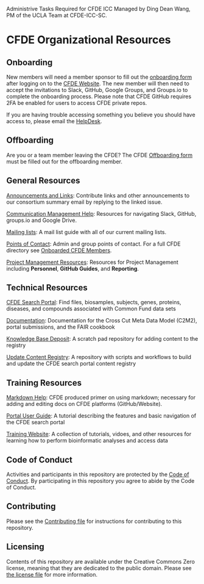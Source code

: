 Administrive Tasks Required for CFDE ICC
Managed by Ding Dean Wang, PM of the UCLA Team at CFDE-ICC-SC.


# CFDE Organizational Resources

## Onboarding

New members will need a member sponsor to fill out the [onboarding form](https://www.nih-cfde.org/onboarding-form/) after logging on to the [CFDE Website](https://www.nih-cfde.org/). The new member will then need to accept the invitations to Slack, GitHub, Google Groups, and Groups.io to complete the onboarding process. Please note that CFDE GitHub requires 2FA be enabled for users to access CFDE private repos.

If you are having trouble accessing something you believe you should have access to, please
email the [HelpDesk](mailto:support@cfde.atlassian.net).

## Offboarding

Are you or a team member leaving the CFDE? The CFDE [Offboarding form](https://www.nih-cfde.org/offboarding-form/) must be filled out for the offboarding member. 

## General Resources

[Announcements and Links](https://github.com/nih-cfde/Announcements/issues?utf8=%E2%9C%93&q=is%3Aissue+is%3Aopen+Announcements): 
Contribute links and other announcements to our consortium summary email by replying to the linked issue.

[Communication Management Help](CommunicationManagementHelp.md): Resources for navigating Slack, GitHub, groups.<span></span>io and Google Drive.

[Mailing lists](MailingLists.md): A mail list guide with all of our current mailing lists.

[Points of Contact](PointsOfContact.md): Admin and group points of contact. For a full CFDE directory see [Onboarded CFDE Members](https://docs.google.com/spreadsheets/d/16JcTqlkCRPqrSnykqshrVM2XLf_3HJJiPpAb7qBaOug/edit?usp=sharing).

[Project Management Resources](/projectmanagement/README.md): Resources for Project Management including <b>Personnel</b>, <b>GitHub Guides</b>, and <b>Reporting</b>.

## Technical Resources

[CFDE Search Portal](https://app.nih-cfde.org/): Find files, biosamples, subjects, genes, proteins, diseases, and compounds associated with Common Fund data sets 

[Documentation](https://docs.nih-cfde.org/en/latest/): Documentation for the Cross Cut Meta Data Model (C2M2), portal submissions, and the FAIR cookbook

[Knowledge Base Deposit](https://github.com/nih-cfde/knowledge-base-deposit): A scratch pad repository for adding content to the registry 

[Update Content Registry](https://github.com/nih-cfde/update-content-registry): A repository with scripts and workflows to build and update the CFDE search portal content registry

## Training Resources

[Markdown Help](/projectmanagement/MarkdownHelp.md): CFDE produced primer on using markdown; necessary for adding and editing docs on CFDE platforms (GitHub/Website).

[Portal User Guide](https://docs.nih-cfde.org/en/latest/portalguide/): A tutorial describing the features and basic navigation of the CFDE search portal

[Training Website](https://training.nih-cfde.org/en/latest/): A collection of tutorials, vidoes, and other resources for learning how to perform bioinformatic analyses and access data

## Code of Conduct

Activities and participants in this repository are protected by the
[Code of Conduct](./CODEOFCONDUCT.md). By participating in this
repository you agree to abide by the Code of Conduct.

## Contributing

Please see the [Contributing file](./CONTRIBUTING.md) for instructions
for contributing to this repository.

## Licensing

Contents of this repository are available under the Creative Commons
Zero license, meaning that they are dedicated to the public domain.
Please see [the license file](./LICENSE.md) for more information.
